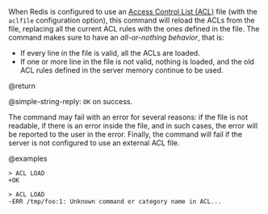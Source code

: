 When Redis is configured to use an [Access Control List (ACL)](/docs/management/security/acl) file (with the `aclfile` configuration option), this command will reload the ACLs from the file, replacing all the current ACL rules with the ones defined in the file.
The command makes sure to have an *all-or-nothing behavior*, that is:

* If every line in the file is valid, all the ACLs are loaded.
* If one or more line in the file is not valid, nothing is loaded, and the old ACL rules defined in the server memory continue to be used.

@return

@simple-string-reply: `OK` on success.

The command may fail with an error for several reasons: if the file is not readable, if there is an error inside the file, and in such cases, the error will be reported to the user in the error. 
Finally, the command will fail if the server is not configured to use an external ACL file.

@examples

```
> ACL LOAD
+OK

> ACL LOAD
-ERR /tmp/foo:1: Unknown command or category name in ACL...
```
